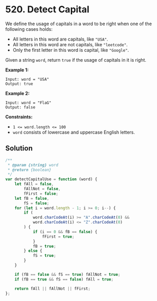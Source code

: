# 520. Detect Capital

We define the usage of capitals in a word to be right when one of the following cases holds:

-   All letters in this word are capitals, like `"USA"`.
-   All letters in this word are not capitals, like `"leetcode"`.
-   Only the first letter in this word is capital, like `"Google"`.

Given a string `word`, return `true` if the usage of capitals in it is right.

**Example 1:**

```
Input: word = "USA"
Output: true
```

**Example 2:**

```
Input: word = "FlaG"
Output: false
```

**Constraints:**

-   `1 <= word.length <= 100`
-   `word` consists of lowercase and uppercase English letters.

## Solution

```javascript
/**
 * @param {string} word
 * @return {boolean}
 */
var detectCapitalUse = function (word) {
    let fAll = false,
        fAllNot = false,
        fFirst = false;
    let fB = false,
        fS = false;
    for (let i = word.length - 1; i >= 0; i--) {
        if (
            word.charCodeAt(i) >= "A".charCodeAt(0) &&
            word.charCodeAt(i) <= "Z".charCodeAt(0)
        ) {
            if (i == 0 && fB == false) {
                fFirst = true;
            }
            fB = true;
        } else {
            fS = true;
        }
    }

    if (fB == false && fS == true) fAllNot = true;
    if (fB == true && fS == false) fAll = true;

    return fAll || fAllNot || fFirst;
};
```
